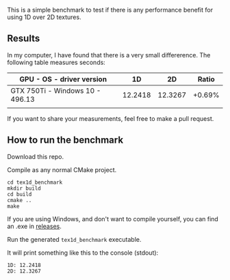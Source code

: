 This is a simple benchmark to test if there is any performance benefit for using 1D over 2D textures.

## Results
In my computer, I have found that there is a very small differerence. The following table measures seconds:

| GPU - OS - driver version | 1D | 2D |  Ratio  |
|-----------|---------|---------|---------|
| GTX 750Ti - Windows 10 - 496.13 | 12.2418 | 12.3267 |  +0.69% |
|           |         |         |   |

If you want to share your measurements, feel free to make a pull request.

## How to run the benchmark

Download this repo.

Compile as any normal CMake project.

```
cd tex1d_benchmark
mkdir build
cd build
cmake ..
make
```

If you are using Windows, and don't want to compile yourself, you can find an .exe in [releases](https://github.com/tuket/opengl_tex1d_benchmark/releases).

Run the generated `tex1d_benchmark` executable.

It will print something like this to the console (stdout):

```
1D: 12.2418
2D: 12.3267
```
